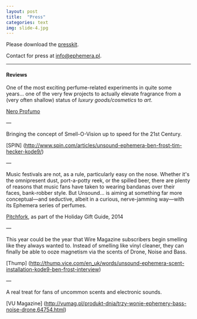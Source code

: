 ```yaml
---
layout: post
title:  "Press"
categories: text
img: slide-4.jpg
---
```


Please download the [presskit](/assets/files/press-kit.zip).

Contact for press at [info@ephemera.pl](mailto:info@ephemera.pl).


- - -

#### Reviews

One of the most exciting perfume-related experiments in quite some years… one of the very few projects to actually elevate fragrance from a (very often shallow) status of *luxury goods/cosmetics* to *art*. 

[Nero Profumo](http://neroprofumo.blogspot.com.au/2015/01/unsound-presents-ephemera-smell-of-bass.html)

—

Bringing the concept of Smell-O-Vision up to speed for the 21st Century.

[SPIN] (http://www.spin.com/articles/unsound-ephemera-ben-frost-tim-hecker-kode9/)

—

Music festivals are not, as a rule, particularly easy on the nose. Whether it's the omnipresent dust, port-a-potty reek, or the spilled beer, there are plenty of reasons that music fans have taken to wearing bandanas over their faces, bank-robber style. But Unsound... is aiming at something far more conceptual—and seductive, albeit in a curious, nerve-jamming way—with its Ephemera series of perfumes.

[Pitchfork](http://pitchfork.com/features/staff-lists/9551-holiday-gift-guide-2014/), as part of the Holiday Gift Guide, 2014

—

This year could be the year that Wire Magazine subscribers begin smelling like they always wanted to. Instead of smelling like vinyl cleaner, they can finally be able to ooze magnetism via the scents of Drone, Noise and Bass.

[Thump] (http://thump.vice.com/en_uk/words/unsound-ephemera-scent-installation-kode9-ben-frost-interview)

—

A real treat for fans of uncommon scents and electronic sounds.

[VU Magazine] (http://vumag.pl/produkt-dnia/trzy-wonie-ephemery-bass-noise-drone,64754.html)
